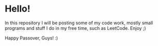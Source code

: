 # Hello!

In this repository I will be posting some of my code work, mostly small programs and stuff I do in my free time, such as LeetCode.
Enjoy ;)

Happy Passover, Guys! :)
